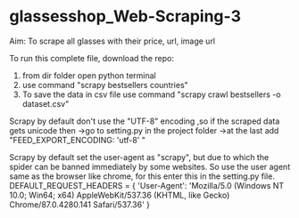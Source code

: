 # glassesshop_Web-Scraping-3

Aim: To scrape all glasses with their price, url, image url

To run this complete file, download the repo:
1. from dir folder open python terminal
2. use command "scrapy bestsellers countries"
3. To save the data in csv file use command "scrapy crawl bestsellers -o dataset.csv"


Scrapy by default don't use the "UTF-8" encoding ,so if the scraped data gets unicode then 
->go to setting.py in the project folder
->at the last add "FEED_EXPORT_ENCODING: 'utf-8' "


Scrapy by default set the user-agent as "scrapy", but due to which the spider can be banned immediately by some websites.
So use the user agent same as the browser like chrome, for this enter this in the setting.py file.
DEFAULT_REQUEST_HEADERS = {
    'User-Agent': 'Mozilla/5.0 (Windows NT 10.0; Win64; x64) AppleWebKit/537.36 (KHTML, like Gecko) Chrome/87.0.4280.141 Safari/537.36'
   }
